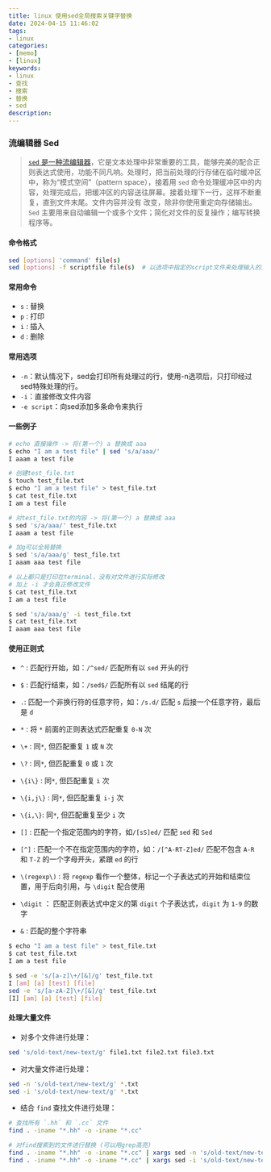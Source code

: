 ```yaml
---
title: linux 使用sed全局搜索关键字替换
date: 2024-04-15 11:46:02
tags:
- linux
categories:
- [memo]
- [linux]
keywords:
- linux
- 查找
- 搜索
- 替换
- sed
description:
---
```




### 流编辑器 Sed

> [`sed` 是一种流编辑器]((https://wangchujiang.com/linux-command/c/sed.html))，它是文本处理中非常重要的工具，能够完美的配合正则表达式使用，功能不同凡响。处理时，把当前处理的行存储在临时缓冲区中，称为“模式空间”（pattern space），接着用 `sed` 命令处理缓冲区中的内容，处理完成后，把缓冲区的内容送往屏幕。接着处理下一行，这样不断重复，直到文件末尾。文件内容并没有 改变，除非你使用重定向存储输出。`Sed` 主要用来自动编辑一个或多个文件；简化对文件的反复操作；编写转换程序等。

#### 命令格式

```bash
sed [options] 'command' file(s)
sed [options] -f scriptfile file(s)  # 以选项中指定的script文件来处理输入的文本文件
```

#### 常用命令

- `s` : 替换
- `p` : 打印
- `i` : 插入
- `d` : 删除

#### 常用选项

- `-n`：默认情况下，sed会打印所有处理过的行，使用-n选项后，只打印经过sed特殊处理的行。
- `-i`：直接修改文件内容
- `-e script`：向sed添加多条命令来执行

#### 一些例子

```bash
# echo 直接操作 -> 将(第一个) a 替换成 aaa
$ echo "I am a test file" | sed 's/a/aaa/'
I aaam a test file
```

```bash
# 创建test_file.txt
$ touch test_file.txt
$ echo "I am a test file" > test_file.txt
$ cat test_file.txt
I am a test file

# 对test_file.txt的内容 -> 将(第一个) a 替换成 aaa
$ sed 's/a/aaa/' test_file.txt
I aaam a test file

# 加g可以全局替换
$ sed 's/a/aaa/g' test_file.txt 
I aaam aaa test file

# 以上都只是打印在terminal，没有对文件进行实际修改
# 加上 -i 才会真正修改文件
$ cat test_file.txt 
I am a test file

$ sed 's/a/aaa/g' -i test_file.txt 
$ cat test_file.txt 
I aaam aaa test file
```

#### 使用正则式

- `^` : 匹配行开始，如：`/^sed/` 匹配所有以 `sed` 开头的行
- `$` : 匹配行结束，如：`/sed$/` 匹配所有以 `sed` 结尾的行
- `.`: 匹配一个非换行符的任意字符，如：`/s.d/` 匹配 `s` 后接一个任意字符，最后是 `d` 
- `*` : 将 `*` 前面的正则表达式匹配重复 `0-N` 次
- `\+` : 同`*`, 但匹配重复 `1` 或 `N` 次
- `\?` : 同`*`, 但匹配重复 `0` 或 `1` 次
- `\{i\}` : 同`*`, 但匹配重复 `i` 次
- `\{i,j\}` : 同`*`, 但匹配重复 `i-j` 次
- `\{i,\}`: 同`*`, 但匹配重复至少 `i` 次
- `[]` : 匹配一个指定范围内的字符，如`/[sS]ed/` 匹配 `sed` 和 `Sed` 
- `[^]` : 匹配一个不在指定范围内的字符，如：`/[^A-RT-Z]ed/` 匹配不包含 `A-R` 和 `T-Z` 的一个字母开头，紧跟 `ed` 的行

- `\(regexp\)` : 将 `regexp` 看作一个整体，标记一个子表达式的开始和结束位置，用于后向引用，与 `\digit` 配合使用
- `\digit` ： 匹配正则表达式中定义的第 `digit` 个子表达式，`digit` 为 `1-9` 的数字
- `&` : 匹配的整个字符串

```bash
$ echo "I am a test file" > test_file.txt
$ cat test_file.txt
I am a test file

$ sed -e 's/[a-z]\+/[&]/g' test_file.txt
I [am] [a] [test] [file]
sed -e 's/[a-zA-Z]\+/[&]/g' test_file.txt
[I] [am] [a] [test] [file]

```

#### 处理大量文件

- 对多个文件进行处理：

```bash
sed 's/old-text/new-text/g' file1.txt file2.txt file3.txt
```

- 对大量文件进行处理：

```bash
sed -n 's/old-text/new-text/g' *.txt
sed -i 's/old-text/new-text/g' *.txt
```

- 结合 `find` 查找文件进行处理：

```bash
# 查找所有 `.hh` 和 `.cc` 文件
find . -iname "*.hh" -o -iname "*.cc" 

# 对find搜索到的文件进行替换 (可以用grep高亮)
find . -iname "*.hh" -o -iname "*.cc" | xargs sed -n 's/old-text/new-text/g' | grep new-text
find . -iname "*.hh" -o -iname "*.cc" | xargs sed -i 's/old-text/new-text/g' 
```
